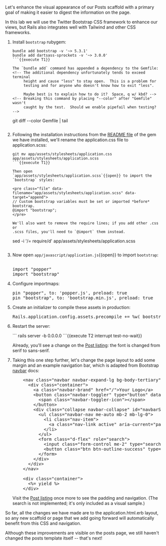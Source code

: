 Let's enhance the visual appearance of our Posts scaffold with a primary
goal of making it easier to digest the information on the page.

In this lab we will use the Twitter Bootstrap CSS framework to enhance our
views, but Rails also integrates well with Tailwind and other CSS
frameworks.

1. Install `bootstrap` rubygem:
   <!-- Report of breaking change with 5.3.2:
        https://github.com/twbs/bootstrap-rubygem/issues/267 -->
   ```
   bundle add bootstrap -v '~> 5.3.1'
   bundle add dartsass-sprockets -v '~> 3.0.0'
   ```{{execute T1}}

   The `bundle add` command has appended a dependency to the Gemfile:
   <!-- The additional dependency unfortunately tends to exceed terminal
        height and cause "less" to stay open.  This is a problem for
        testing and for anyone who doesn't know how to exit "less".

        Maybe best is to explain how to do it?  Space, q w/ kbd? -->
   <!-- Breaking this command by placing "--color" after "Gemfile" wasn't
        caught by the test.  Should we enable pipefail when testing?  -->
   ```
   git diff --color Gemfile | tail
   ```{{execute T1}}

2. Following the installation instructions from the [README
   file](https://github.com/twbs/bootstrap-rubygem#readme) of the gem we
   have installed, we'll rename the application.css file to
   application.scss:
   ```
   git mv app/assets/stylesheets/application.css app/assets/stylesheets/application.scss
   ```{{execute T1}}

   Then open
   `app/assets/stylesheets/application.scss`{{open}} to import the
   `bootstrap` styles:

   <pre class="file" data-filename="app/assets/stylesheets/application.scss" data-target="append">
   // Custom bootstrap variables must be set or imported *before* bootstrap.
   @import "bootstrap";
   </pre>

   We'll also want to remove the require lines; if you add other .css or
   .scss files, you'll need to `@import` them instead.
   ```
   sed -i '/= require/d' app/assets/stylesheets/application.scss
   ```{{execute T1}}

3. Now open `app/javascript/application.js`{{open}} to import
   `bootstrap`:

   <pre class="file" data-filename="app/javascript/application.js" data-target="append">

   import "popper"
   import "bootstrap"
   </pre>

4. Configure importmaps:

   <pre class="file" data-filename="config/importmap.rb" data-target="append">
   pin "popper", to: 'popper.js', preload: true
   pin "bootstrap", to: 'bootstrap.min.js', preload: true
   </pre>

5. Create an initializer to compile these assets in production:

   <pre class="file" data-filename="config/initializers/bootstrap.rb" data-target="append">
   Rails.application.config.assets.precompile += %w( bootstrap.min.js popper.js)
   </pre>

6. Restart the server:
   <!-- How to ensure we don't match the prior occurence of this?? -->
   <div data-test-output="Listening on http://0.0.0.0:3000">
   ```
   rails server -b 0.0.0.0
   ```{{execute T2 interrupt test-no-wait}}
   </div>

   Already, you'll see a change on the [Post listing][posts]: the font is
   changed from serif to sans-serif.

7. Taking this one step further, let's change the page layout to add some
   margin and an example navigation bar, which is adapted from Bootstrap
   [navbar](https://getbootstrap.com/docs/5.3/components/navbar/) docs:

   <!-- Leave extra code indentation to match the target erb file. -->
   <pre class="file" data-filename="app/views/layouts/application.html.erb" data-target="insert" data-marker="    <%= xyield %>">
       &lt;nav class="navbar navbar-expand-lg bg-body-tertiary" style="background-color: #eee !important">
         &lt;div class="container">
           &lt;a class="navbar-brand" href="/">Your Logo&lt;/a>
           &lt;button class="navbar-toggler" type="button" data-bs-toggle="collapse" data-bs-target="#navbarSupportedContent" aria-controls="navbarSupportedContent" aria-expanded="false" aria-label="Toggle navigation">
             &lt;span class="navbar-toggler-icon">&lt;/span>
           &lt;/button>
           &lt;div class="collapse navbar-collapse" id="navbarSupportedContent">
             &lt;ul class="navbar-nav me-auto mb-2 mb-lg-0">
               &lt;li class="nav-item">
                 &lt;a class="nav-link active" aria-current="page" href="/posts">Posts&lt;/a>
               &lt;/li>
             &lt;/ul>
             &lt;form class="d-flex" role="search">
               &lt;input class="form-control me-2" type="search" placeholder="Search" aria-label="Search">
               &lt;button class="btn btn-outline-success" type="submit">Search&lt;/button>
             &lt;/form>
           &lt;/div>
         &lt;/div>
       &lt;/nav>

       &lt;div class="container">
         &lt;%= yield %>
       &lt;/div>
   </pre>

   Visit the [Post listing][posts] once more to see the padding and
   navigation.  (The search is not implemented; it's only included as a
   visual sample.)

So far, all the changes we have made are to the application.html.erb
layout, so any new scaffold or page that we add going forward will
automatically benefit from this CSS and navigation.

Although these improvements are visible on the posts page, we still haven't
changed the posts template itself -- that's next!

[posts]:https://[[HOST_SUBDOMAIN]]-3000-[[KATACODA_HOST]].environments.katacoda.com/posts
